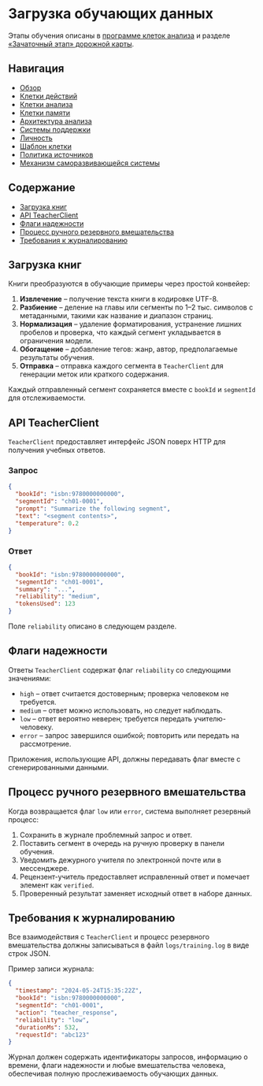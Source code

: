 # Загрузка обучающих данных

Этапы обучения описаны в [программе клеток анализа](analysis-cells.md#программа-обучения-клеток-анализа) и разделе [«Зачаточный этап» дорожной карты](roadmap.md#зачаточный-этап).

## Навигация
- [Обзор](README.md)
- [Клетки действий](action-cells.md)
- [Клетки анализа](analysis-cells.md)
- [Клетки памяти](memory-cells.md)
- [Архитектура анализа](analysis-architecture.md)
- [Системы поддержки](support-systems.md)
- [Личность](personality.md)
- [Шаблон клетки](cell-template.md)
- [Политика источников](source-policy.md)
- [Механизм саморазвивающейся системы](self-updating-system.md)

## Содержание
- [Загрузка книг](#загрузка-книг)
- [API TeacherClient](#api-teacherclient)
- [Флаги надежности](#флаги-надежности)
- [Процесс ручного резервного вмешательства](#процесс-ручного-резервного-вмешательства)
- [Требования к журналированию](#требования-к-журналированию)

## Загрузка книг
Книги преобразуются в обучающие примеры через простой конвейер:

1. **Извлечение** – получение текста книги в кодировке UTF-8.
2. **Разбиение** – деление на главы или сегменты по 1–2 тыс. символов с метаданными, такими как название и диапазон страниц.
3. **Нормализация** – удаление форматирования, устранение лишних пробелов и проверка, что каждый сегмент укладывается в ограничения модели.
4. **Обогащение** – добавление тегов: жанр, автор, предполагаемые результаты обучения.
5. **Отправка** – отправка каждого сегмента в `TeacherClient` для генерации меток или краткого содержания.

Каждый отправленный сегмент сохраняется вместе с `bookId` и `segmentId` для отслеживаемости.

## API TeacherClient
`TeacherClient` предоставляет интерфейс JSON поверх HTTP для получения учебных ответов.

### Запрос
```json
{
  "bookId": "isbn:9780000000000",
  "segmentId": "ch01-0001",
  "prompt": "Summarize the following segment",
  "text": "<segment contents>",
  "temperature": 0.2
}
```

### Ответ
```json
{
  "bookId": "isbn:9780000000000",
  "segmentId": "ch01-0001",
  "summary": "...",
  "reliability": "medium",
  "tokensUsed": 123
}
```

Поле `reliability` описано в следующем разделе.

## Флаги надежности
Ответы `TeacherClient` содержат флаг `reliability` со следующими значениями:

- `high` – ответ считается достоверным; проверка человеком не требуется.
- `medium` – ответ можно использовать, но следует наблюдать.
- `low` – ответ вероятно неверен; требуется передать учителю-человеку.
- `error` – запрос завершился ошибкой; повторить или передать на рассмотрение.

Приложения, использующие API, должны передавать флаг вместе с сгенерированными данными.

## Процесс ручного резервного вмешательства
Когда возвращается флаг `low` или `error`, система выполняет резервный процесс:

1. Сохранить в журнале проблемный запрос и ответ.
2. Поставить сегмент в очередь на ручную проверку в панели обучения.
3. Уведомить дежурного учителя по электронной почте или в мессенджере.
4. Рецензент-учитель предоставляет исправленный ответ и помечает элемент как `verified`.
5. Проверенный результат заменяет исходный ответ в наборе данных.

## Требования к журналированию
Все взаимодействия с `TeacherClient` и процесс резервного вмешательства должны записываться в файл `logs/training.log` в виде строк JSON.

Пример записи журнала:
```json
{
  "timestamp": "2024-05-24T15:35:22Z",
  "bookId": "isbn:9780000000000",
  "segmentId": "ch01-0001",
  "action": "teacher_response",
  "reliability": "low",
  "durationMs": 532,
  "requestId": "abc123"
}
```

Журнал должен содержать идентификаторы запросов, информацию о времени, флаги надежности и любые вмешательства человека, обеспечивая полную прослеживаемость обучающих данных.

